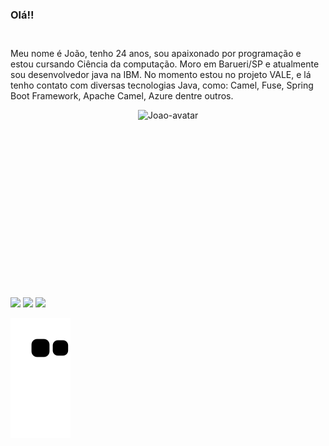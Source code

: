 ### Olá!!
##
<div align = "left" style = "float: left;">
<p>Meu nome é João, tenho 24 anos, sou apaixonado por programação e estou cursando Ciência da computação. Moro em Barueri/SP e atualmente sou desenvolvedor java na IBM. No momento estou no projeto VALE, e lá tenho contato com diversas tecnologias Java, como: Camel, Fuse, Spring Boot Framework, Apache Camel, Azure dentre outros. </p>
 <img align="right" alt="Joao-avatar" height="300" width="300" src="https://media.discordapp.net/attachments/877738022056099881/989962276868067389/studying.png?width=540&height=540">
</div>



  
  ##
<div> 
  <a href="https://www.instagram.com/jfelixy/" target="_blank"><img src="https://img.shields.io/badge/-Instagram-%23E4405F?style=for-the-badge&logo=instagram&logoColor=white" target="_blank"></a>
  <a href = "mailto:jovibfel@gmail.com"><img src="https://img.shields.io/badge/-Gmail-%23333?style=for-the-badge&logo=gmail&logoColor=white" target="_blank"></a>
  <a href="https://www.linkedin.com/in/jo%C3%A3o-victor-felix-borges-096a851a8/" target="_blank"><img src="https://img.shields.io/badge/-LinkedIn-%230077B5?style=for-the-badge&logo=linkedin&logoColor=white" target="_blank"></a> 
 
  ![Snake animation](https://github.com/rafaballerini/rafaballerini/blob/output/github-contribution-grid-snake.svg)
 
</div>

  
